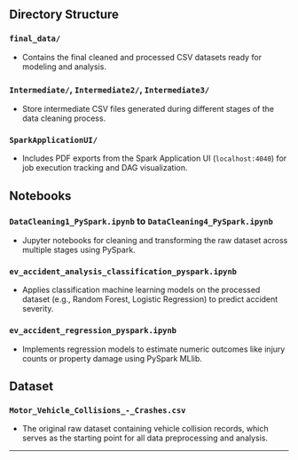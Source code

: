 ## Directory Structure

### `final_data/`
- Contains the final cleaned and processed CSV datasets ready for modeling and analysis.

### `Intermediate/`, `Intermediate2/`, `Intermediate3/`
- Store intermediate CSV files generated during different stages of the data cleaning process.

### `SparkApplicationUI/`
- Includes PDF exports from the Spark Application UI (`localhost:4040`) for job execution tracking and DAG visualization.

## Notebooks

### `DataCleaning1_PySpark.ipynb` to `DataCleaning4_PySpark.ipynb`
- Jupyter notebooks for cleaning and transforming the raw dataset across multiple stages using PySpark.

### `ev_accident_analysis_classification_pyspark.ipynb`
- Applies classification machine learning models on the processed dataset (e.g., Random Forest, Logistic Regression) to predict accident severity.

### `ev_accident_regression_pyspark.ipynb`
- Implements regression models to estimate numeric outcomes like injury counts or property damage using PySpark MLlib.

## Dataset

### `Motor_Vehicle_Collisions_-_Crashes.csv`
- The original raw dataset containing vehicle collision records, which serves as the starting point for all data preprocessing and analysis.

---